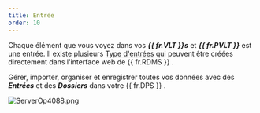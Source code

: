 ```yaml
---
title: Entrée
order: 10
---
```

Chaque élément que vous voyez dans vos ***{{ fr.VLT }}s*** et ***{{ fr.PVLT }}*** est une entrée. Il existe plusieurs [Type d'entrées](/fr/server/web-interface/vault/entries/entry-type/) qui peuvent être créées directement dans l'interface web de {{ fr.RDMS }} .  

Gérer, importer, organiser et enregistrer toutes vos données avec des ***Entrées*** et des ***Dossiers*** dans votre {{ fr.DPS }} .  

![ServerOp4088.png](/img/fr/server/ServerOp4088.png) 
